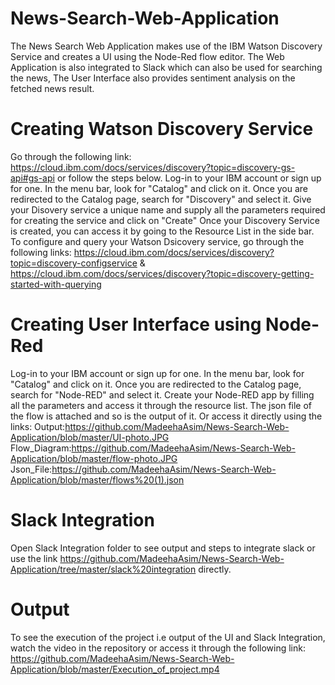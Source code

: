 # News-Search-Web-Application
The News Search Web Application makes use of the IBM Watson Discovery Service and creates a UI using the Node-Red flow editor. The Web Application is also integrated to Slack which can also be used for searching the news, The User Interface also provides sentiment analysis on the fetched news result.
# Creating Watson Discovery Service
Go through the following link: https://cloud.ibm.com/docs/services/discovery?topic=discovery-gs-api#gs-api or follow the steps below.
Log-in to your IBM account or sign up for one. In the menu bar, look for "Catalog" and click on it. Once you are redirected to the Catalog page, search for "Discovery" and select it.
Give your Disovery service a unique name and supply all the parameters required for creating the service and click on "Create"
Once your Discovery Service is created, you can access it by going to the Resource List in the side bar.
To configure and query your Watson Dsicovery service, go through the following links: https://cloud.ibm.com/docs/services/discovery?topic=discovery-configservice & https://cloud.ibm.com/docs/services/discovery?topic=discovery-getting-started-with-querying
# Creating User Interface using Node-Red
Log-in to your IBM account or sign up for one. In the menu bar, look for "Catalog" and click on it. Once you are redirected to the Catalog page, search for "Node-RED" and select it.
Create your Node-RED app by filling all the parameters and access it through the resource list.
The json file of the flow is attached and so is the output of it. Or access it directly using the links:
Output:https://github.com/MadeehaAsim/News-Search-Web-Application/blob/master/UI-photo.JPG
Flow_Diagram:https://github.com/MadeehaAsim/News-Search-Web-Application/blob/master/flow-photo.JPG
Json_File:https://github.com/MadeehaAsim/News-Search-Web-Application/blob/master/flows%20(1).json
# Slack Integration
Open Slack Integration folder to see output and steps to integrate slack or use the link https://github.com/MadeehaAsim/News-Search-Web-Application/tree/master/slack%20integration directly.
# Output
To see the execution of the project i.e output of the UI and Slack Integration, watch the video in the repository or access it through the following link: https://github.com/MadeehaAsim/News-Search-Web-Application/blob/master/Execution_of_project.mp4
